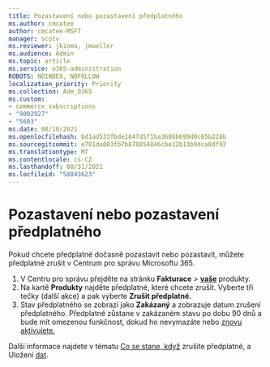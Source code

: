 ```yaml
---
title: Pozastavení nebo pozastavení předplatného
ms.author: cmcatee
author: cmcatee-MSFT
manager: scotv
ms.reviewer: jkinma, jmueller
ms.audience: Admin
ms.topic: article
ms.service: o365-administration
ROBOTS: NOINDEX, NOFOLLOW
localization_priority: Priority
ms.collection: Adm_O365
ms.custom:
- commerce_subscriptions
- "9002927"
- "5603"
ms.date: 08/10/2021
ms.openlocfilehash: bd1ad533fbde1847d5f1ba3686b699d0c65b228b
ms.sourcegitcommit: e781da003fb7b878854846cbe12b13b9dca8df92
ms.translationtype: MT
ms.contentlocale: cs-CZ
ms.lasthandoff: 08/31/2021
ms.locfileid: "58843623"
---
```

# <a name="suspend-or-pause-a-subscription"></a>Pozastavení nebo pozastavení předplatného

Pokud chcete předplatné dočasně pozastavit nebo pozastavit, můžete předplatné zrušit v Centrum pro správu Microsoftu 365.

1. V Centru pro správu přejděte na stránku **Fakturace**  >  **[vaše](https://go.microsoft.com/fwlink/p/?linkid=842054)** produkty.
2. Na kartě **Produkty** najděte předplatné, které chcete zrušit. Vyberte tři tečky (další akce) a pak vyberte **Zrušit předplatné.**
3. Stav předplatného se zobrazí jako **Zakázaný** a zobrazuje datum zrušení předplatného. Předplatné zůstane v zakázaném stavu po dobu 90 dnů a bude mít omezenou funkčnost, dokud ho nevymazáte nebo [znovu aktivujete.](https://docs.microsoft.com/microsoft-365/commerce/subscriptions/reactivate-your-subscription)

Další informace najdete v tématu [Co se stane, když](https://docs.microsoft.com/microsoft-365/commerce/subscriptions/cancel-your-subscription#what-happens-when-you-cancel-a-subscription) zrušíte předplatné, a Uložení [dat](https://docs.microsoft.com/microsoft-365/commerce/subscriptions/cancel-your-subscription#save-your-data).
